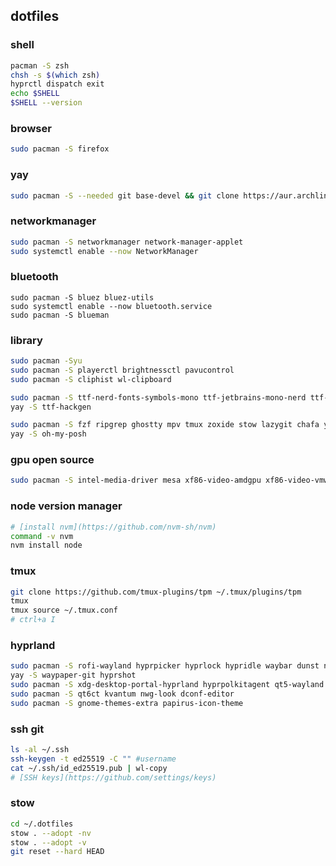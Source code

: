 ## dotfiles

### shell
```sh
pacman -S zsh
chsh -s $(which zsh)
hyprctl dispatch exit
echo $SHELL
$SHELL --version
```

### browser
```sh
sudo pacman -S firefox
```

### yay
```sh
sudo pacman -S --needed git base-devel && git clone https://aur.archlinux.org/yay.git && cd yay && makepkg -si
```

### networkmanager
```sh
sudo pacman -S networkmanager network-manager-applet
sudo systemctl enable --now NetworkManager
```

### bluetooth
```
sudo pacman -S bluez bluez-utils 
sudo systemctl enable --now bluetooth.service
sudo pacman -S blueman
```

### library
```sh
sudo pacman -Syu
sudo pacman -S playerctl brightnessctl pavucontrol
sudo pacman -S cliphist wl-clipboard

sudo pacman -S ttf-nerd-fonts-symbols-mono ttf-jetbrains-mono-nerd ttf-font-awesome ttf-ubuntu-nerd
yay -S ttf-hackgen

sudo pacman -S fzf ripgrep ghostty mpv tmux zoxide stow lazygit chafa yazi ffmpegthumbnailer p7zip jq poppler fd imagemagick trash-cli unzip cargo neovim vim
yay -S oh-my-posh
```

### gpu open source
```sh
sudo pacman -S intel-media-driver mesa xf86-video-amdgpu xf86-video-vmware libva-intel-driver vulkan-intel xf86-video-ati xorg-server libva-mesa-driver vulkan-radeon xf86-video-nouveau xorg-xinit
```

### node version manager
```sh
# [install nvm](https://github.com/nvm-sh/nvm)
command -v nvm
nvm install node
```

### tmux
```sh
git clone https://github.com/tmux-plugins/tpm ~/.tmux/plugins/tpm
tmux
tmux source ~/.tmux.conf
# ctrl+a I
```

### hyprland
```sh
sudo pacman -S rofi-wayland hyprpicker hyprlock hypridle waybar dunst nautilus okular loupe
yay -S waypaper-git hyprshot
sudo pacman -S xdg-desktop-portal-hyprland hyprpolkitagent qt5-wayland qt6-wayland
sudo pacman -S qt6ct kvantum nwg-look dconf-editor
sudo pacman -S gnome-themes-extra papirus-icon-theme
```

### ssh git
```sh
ls -al ~/.ssh
ssh-keygen -t ed25519 -C "" #username
cat ~/.ssh/id_ed25519.pub | wl-copy
# [SSH keys](https://github.com/settings/keys)
```

### stow
```sh
cd ~/.dotfiles
stow . --adopt -nv
stow . --adopt -v
git reset --hard HEAD
```
